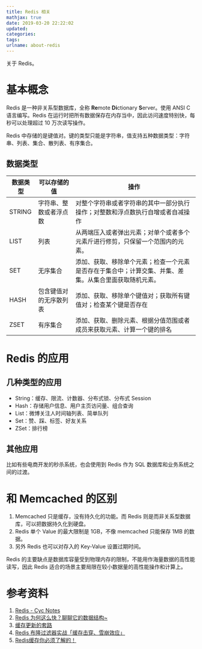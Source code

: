 ```yaml
---
title: Redis 相关
mathjax: true
date: 2019-03-20 22:22:02
updated:
categories:
tags:
urlname: about-redis
---
```


关于 Redis。

<!-- more -->

# 基本概念

Redis 是一种非关系型数据库，全称 **Re**mote **Di**ctionary **S**erver。使用 ANSI C 语言编写。Redis 在运行时把所有数据保存在内存当中，因此访问速度特别快，每秒可以处理超过 10 万次读写操作。

Redis 中存储的是键值对。键的类型只能是字符串，值支持五种数据类型：字符串、列表、集合、散列表、有序集合。

## 数据类型

| 数据类型 | 可以存储的值           | 操作                                                         |
| -------- | ---------------------- | ------------------------------------------------------------ |
| STRING   | 字符串、整数或者浮点数 | 对整个字符串或者字符串的其中一部分执行操作；对整数和浮点数执行自增或者自减操作 |
| LIST     | 列表                   | 从两端压入或者弹出元素；对单个或者多个元素斤进行修剪，只保留一个范围内的元素。 |
| SET      | 无序集合               | 添加、获取、移除单个元素；检查一个元素是否存在于集合中；计算交集、并集、差集。从集合里面获取随机元素。 |
| HASH     | 包含键值对的无序散列表 | 添加、获取、移除单个键值对；获取所有键值对；检查某个键是否存在 |
| ZSET     | 有序集合               | 添加、获取、删除元素、根据分值范围或者成员来获取元素、计算一个键的排名 |

# Redis 的应用

## 几种类型的应用

- String：缓存、限流、计数器、分布式锁、分布式 Session
- Hash：存储用户信息、用户主页访问量、组合查询
- List：微博关注人时间轴列表、简单队列
- Set：赞、踩、标签、好友关系
- ZSet：排行榜

## 其他应用

比如有些电商开发的秒杀系统，也会使用到 Redis 作为 SQL 数据库和业务系统之间的过渡。



# 和 Memcached 的区别

1. Memcached 只是缓存，没有持久化的功能。而 Redis 则是而非关系型数据库，可以把数据持久化到硬盘。
2. Redis 单个 Value 的最大限制是 1GB，不像 memcached 只能保存 1MB 的数据。
3. 另外 Redis 也可以对存入的 Key-Value 设置过期时间。

Redis 的主要缺点是数据库容量受到物理内存的限制，不能用作海量数据的高性能读写，因此 Redis 适合的场景主要局限在较小数据量的高性能操作和计算上。





# 参考资料

1. [Redis - Cyc Notes](https://cyc2018.github.io/CS-Notes/#/notes/Redis)
2. [Redis 为何这么快？聊聊它的数据结构~](https://mp.weixin.qq.com/s?__biz=MzU2NjIzNDk5NQ==&mid=2247485848&idx=1&sn=e881695ba18978bd9b3ed81104755a6e&chksm=fcaed384cbd95a928b83aeb4613c1b029c7cdd64ede44432d4de6000402ed9eed7efd59b85b2&mpshare=1&scene=23&srcid=#rd)
3. [缓存更新的套路](https://coolshell.cn/articles/17416.html)
4. [Redis 布隆过滤器实战「缓存击穿、雪崩效应」](https://zhuanlan.zhihu.com/p/60034575)
5. [Redis缓存你必须了解的！](https://zhuanlan.zhihu.com/p/48080173)